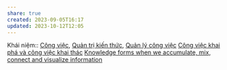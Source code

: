 ```yaml
---
share: true
created: 2023-09-05T16:17
updated: 2023-10-12T12:05
---
```

Khái niệm:: [Công việc](../../../C%C3%B4ng%20vi%E1%BB%87c.md), [Quản trị kiến thức](../../../Qu%E1%BA%A3n%20tr%E1%BB%8B%20ki%E1%BA%BFn%20th%E1%BB%A9c.md), [Quản lý công việc](../../../Qu%E1%BA%A3n%20l%C3%BD%20c%C3%B4ng%20vi%E1%BB%87c.md)
[Công việc khai phá và công việc khai thác](./Tri%E1%BA%BFt%20l%C3%BD%20t%E1%BB%95%20ch%E1%BB%A9c,%20c%E1%BA%A5u%20tr%C3%BAc%20t%E1%BB%95%20ch%E1%BB%A9c/C%C3%B4ng%20vi%E1%BB%87c/C%C3%B4ng%20vi%E1%BB%87c%20khai%20ph%C3%A1%20v%C3%A0%20c%C3%B4ng%20vi%E1%BB%87c%20khai%20th%C3%A1c.md)
[Knowledge forms when we accumulate, mix, connect and visualize information](../Ngh%C4%A9%20v%E1%BB%81%20vi%E1%BB%87c%20ngh%C4%A9/Knowledge%20forms%20when%20we%20accumulate,%20mix,%20connect%20and%20visualize%20information.md) 
